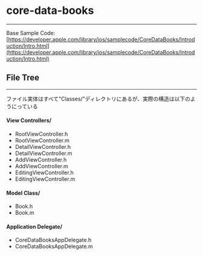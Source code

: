 # core-data-books

---

Base Sample Code: [https://developer.apple.com/library/ios/samplecode/CoreDataBooks/Introduction/Intro.html](https://developer.apple.com/library/ios/samplecode/CoreDataBooks/Introduction/Intro.html)


## File Tree
---
ファイル実体はすべて"Classes/"ディレクトリにあるが、実際の構造は以下のようにっている

#### View Controllers/
* RootViewController.h
* RootViewController.m
* DetailViewController.h
* DetailViewController.m
* AddViewController.h
* AddViewController.m
* EditingViewController.h
* EditingViewController.m

#### Model Class/
* Book.h
* Book.m

#### Application Delegate/
* CoreDataBooksAppDelegate.h
* CoreDataBooksAppDelegate.m
